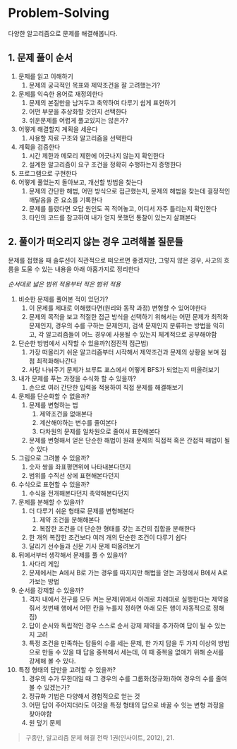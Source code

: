 # Problem-Solving

다양한 알고리즘으로 문제를 해결해봅니다.

## 1. 문제 풀이 순서

1. 문제를 읽고 이해하기
   1. 문제의 궁극적인 목표와 제약조건을 잘 고려했는가?
2. 문제를 익숙한 용어로 재정의한다
   1. 문제의 본질만을 남겨두고 축약하여 다루기 쉽게 표현하기
   2. 어떤 부분을 추상화할 것인지 선택한다
   3. 쉬운문제를 어렵게 풀고있지는 않은가?
3. 어떻게 해결할지 계획을 세운다
   1. 사용할 자료 구조와 알고리즘을 선택한다
4. 계획을 검증한다
   1. 시간 제한과 메모리 제한에 어긋나지 않는지 확인한다
   2. 설계한 알고리즘이 요구 조건을 정확히 수행하는지 증명한다
5. 프로그램으로 구현한다
6. 어떻게 풀었는지 돌아보고, 개선할 방법을 찾는다
   1. 문제의 간단한 해법, 어떤 방식으로 접근했는지, 문제의 해법을 찾는데 결정적인 깨달음을 준 요소를 기록한다
   2. 문제를 틀렸다면 오답 원인도 꼭 적어놓고, 어디서 자주 틀리는지 확인한다
   3. 타인의 코드를 참고하여 내가 얻지 못했던 통찰이 있는지 살펴본다

## 2. 풀이가 떠오리지 않는 경우 고려해볼 질문들

문제를 접했을 때 솔루션이 직관적으로 떠오르면 좋겠지만, 그렇지 않은 경우, 사고의 흐름을 도울 수 있는 내용을 아래 아홉가지로 정리한다

_순서대로 넓은 범위 적용부터 적은 범위 적용_

1. 비슷한 문제를 풀어본 적이 있던가?
   1. 이 문제를 제대로 이해했다면(원리와 동작 과정) 변형할 수 있어야한다
   2. 문제의 목적을 보고 적절한 접근 방식을 선택하기 위해서는 어떤 문제가 최적화 문제인지, 경우의 수를 구하는 문제인지, 검색 문제인지 분류하는 방법을 익히고, 각 알고리즘들이 어느 경우에 사용될 수 있는지 체계적으로 공부해야함
2. 단순한 방법에서 시작할 수 있을까?(점진적 접근법)
   1. 가장 떠올리기 쉬운 알고리즘부터 시작해서 제약조건과 문제의 상황을 보며 점점 최적화해나간다
   2. 사탕 나눠주기 문제가 브루트 포스에서 어떻게 BFS가 되었는지 떠올려보기
3. 내가 문제를 푸는 과정을 수식화 할 수 있을까?
   1. 손으로 여러 간단한 입력을 적용하여 직접 문제를 해결해보기
4. 문제를 단순화할 수 없을까?
   1. 문제를 변형하는 법
      1. 제약조건을 없애본다
      2. 계산해야하는 변수를 줄여본다
      3. 다차원의 문제를 일차원으로 줄여서 표현해본다
   2. 문제를 변형해서 얻은 단순한 해법이 원래 문제의 직접적 혹은 간접적 해법이 될 수 있다
5. 그림으로 그려볼 수 있을까?
   1. 숫자 쌍을 좌표평면위에 나타내본다던지
   2. 범위를 수직선 상에 표현해본다던지
6. 수식으로 표현할 수 있을까?
   1. 수식을 전개해본다던지 축약해본다던지
7. 문제를 분해할 수 있을까?
   1. 더 다루기 쉬운 형태로 문제를 변형해본다
      1. 제약 조건을 분해해본다
      2. 복잡한 조건을 더 단순한 형태를 갖는 조건의 집합을 분해한다
   2. 한 개의 복잡한 조건보다 여러 개의 단순한 조건이 다루기 쉽다
   3. 달리기 선수들과 신문 기사 문제 떠올려보기
8. 뒤에서부터 생각해서 문제를 풀 수 있을까?
   1. 사다리 게임
   2. 문제에서는 A에서 B로 가는 경우를 따지지만 해법을 얻는 과정에서 B에서 A로 가보는 방법
9. 순서를 강제할 수 있을까?
   1. 격자 내에서 전구를 모두 켜는 문제(위에서 아래로 차례대로 실행한다는 제약을 줘서 첫번째 행에서 어떤 칸을 누를지 정하면 아래 모든 행이 자동적으로 정해짐)
   2. 답이 순서와 독립적인 경우 스스로 순서 강제 제약을 추가하여 답이 될 수 있는지 고려
   3. 특정 조건을 만족하는 답들의 수를 세는 문제, 한 가지 답을 두 가지 이상의 방법으로 만들 수 있을 때 답을 중복해서 세는데, 이 때 중복을 없애기 위해 순서를 강제해 볼 수 있다.
10. 특정 형태의 답만을 고려할 수 있을까?
    1. 경우의 수가 무한대일 때 그 경우의 수를 그룹화(정규화)하여 경우의 수를 줄여볼 수 있겠는가?
    2. 정규화 기법은 다양해서 경험적으로 얻는 것
    3. 어떤 답이 주어지더라도 이것을 특정 형태의 답으로 바꿀 수 잇는 변형 과정을 찾아야함
    4. 원 덮기 문제

> 구종만, 알고리즘 문제 해결 전략 1권(인사이트, 2012), 21.
